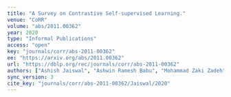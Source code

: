 ```yaml
---
title: "A Survey on Contrastive Self-supervised Learning."
venue: "CoRR"
volume: "abs/2011.00362"
year: 2020
type: "Informal Publications"
access: "open"
key: "journals/corr/abs-2011-00362"
ee: "https://arxiv.org/abs/2011.00362"
url: "https://dblp.org/rec/journals/corr/abs-2011-00362"
authors: ["Ashish Jaiswal", "Ashwin Ramesh Babu", "Mohammad Zaki Zadeh", "Debapriya Banerjee", "Fillia Makedon"]
sync_version: 3
cite_key: "journals/corr/abs-2011-00362/Jaiswal/2020"
---
```

